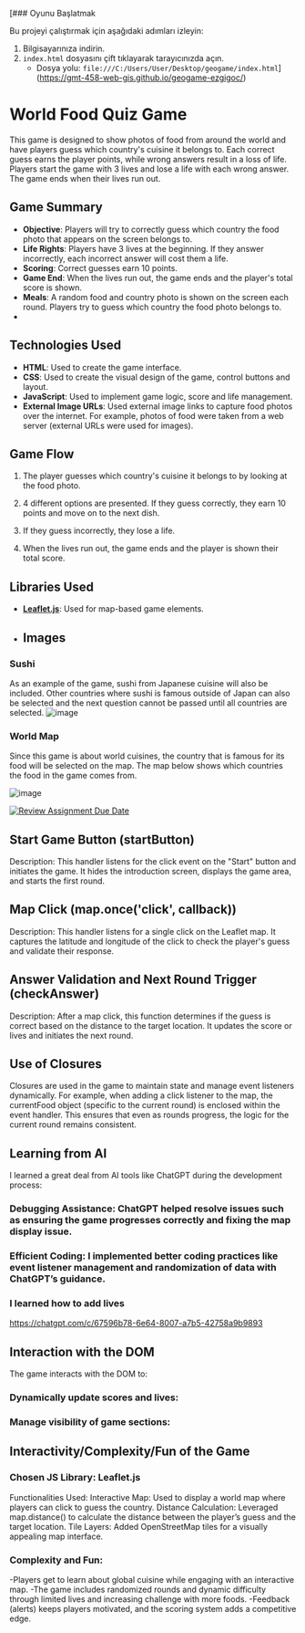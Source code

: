[### Oyunu Başlatmak

Bu projeyi çalıştırmak için aşağıdaki adımları izleyin:

1. Bilgisayarınıza indirin.
2. `index.html` dosyasını çift tıklayarak tarayıcınızda açın.
   - Dosya yolu: `file:///C:/Users/User/Desktop/geogame/index.html`](https://gmt-458-web-gis.github.io/geogame-ezgigoc/)

# World Food Quiz Game

This game is designed to show photos of food from around the world and have players guess which country's cuisine it belongs to. Each correct guess earns the player points, while wrong answers result in a loss of life. Players start the game with 3 lives and lose a life with each wrong answer. The game ends when their lives run out.

## Game Summary

- **Objective**: Players will try to correctly guess which country the food photo that appears on the screen belongs to.
- **Life Rights**: Players have 3 lives at the beginning. If they answer incorrectly, each incorrect answer will cost them a life.
- **Scoring**: Correct guesses earn 10 points.
- **Game End**: When the lives run out, the game ends and the player's total score is shown.
- **Meals**: A random food and country photo is shown on the screen each round. Players try to guess which country the food photo belongs to.
- 
## Technologies Used

- **HTML**: Used to create the game interface.
- **CSS**: Used to create the visual design of the game, control buttons and layout.
- **JavaScript**: Used to implement game logic, score and life management.
- **External Image URLs**: Used external image links to capture food photos over the internet. For example, photos of food were taken from a web server (external URLs were used for images).
  
## Game Flow

1. The player guesses which country's cuisine it belongs to by looking at the food photo.

2. 4 different options are presented. If they guess correctly, they earn 10 points and move on to the next dish.

3. If they guess incorrectly, they lose a life.

4. When the lives run out, the game ends and the player is shown their total score.

## Libraries Used

- **[Leaflet.js](https://leafletjs.com/)**: Used for map-based game elements.

- ## Images
### Sushi
As an example of the game, sushi from Japanese cuisine will also be included.
Other countries where sushi is famous outside of Japan can also be selected and the next question cannot be passed until all countries are selected.
![image](https://github.com/user-attachments/assets/b87f3275-237a-474b-87c5-ce14187d271b)

### World Map
Since this game is about world cuisines, the country that is famous for its food will be selected on the map. The map below shows which countries the food in the game comes from.

![image](https://github.com/user-attachments/assets/f12dea86-32e7-4050-ab96-0f25b7e3d9f7)

[![Review Assignment Due Date](https://classroom.github.com/assets/deadline-readme-button-22041afd0340ce965d47ae6ef1cefeee28c7c493a6346c4f15d667ab976d596c.svg)](https://classroom.github.com/a/ATV5e7Id)

## Start Game Button (startButton)

Description: This handler listens for the click event on the "Start" button and initiates the game. It hides the introduction screen, displays the game area, and starts the first round.

## Map Click (map.once('click', callback))

Description: This handler listens for a single click on the Leaflet map. It captures the latitude and longitude of the click to check the player's guess and validate their response.

## Answer Validation and Next Round Trigger (checkAnswer)

Description: After a map click, this function determines if the guess is correct based on the distance to the target location. It updates the score or lives and initiates the next round.

## Use of Closures
Closures are used in the game to maintain state and manage event listeners dynamically. For example, when adding a click listener to the map, the currentFood object (specific to the current round) is enclosed within the event handler. This ensures that even as rounds progress, the logic for the current round remains consistent.

## Learning from AI
I learned a great deal from AI tools like ChatGPT during the development process:

### Debugging Assistance: ChatGPT helped resolve issues such as ensuring the game progresses correctly and fixing the map display issue.
### Efficient Coding: I implemented better coding practices like event listener management and randomization of data with ChatGPT’s guidance.
### I learned how to add lives

https://chatgpt.com/c/67596b78-6e64-8007-a7b5-42758a9b9893

## Interaction with the DOM
The game interacts with the DOM to:

### Dynamically update scores and lives:
### Manage visibility of game sections:


## Interactivity/Complexity/Fun of the Game
### Chosen JS Library: Leaflet.js
Functionalities Used:
Interactive Map: Used to display a world map where players can click to guess the country.
Distance Calculation: 
Leveraged map.distance() to calculate the distance between the player’s guess and the target location.
Tile Layers: Added OpenStreetMap tiles for a visually appealing map interface.

### Complexity and Fun:

-Players get to learn about global cuisine while engaging with an interactive map.
-The game includes randomized rounds and dynamic difficulty through limited lives and increasing challenge with more foods.
-Feedback (alerts) keeps players motivated, and the scoring system adds a competitive edge.
